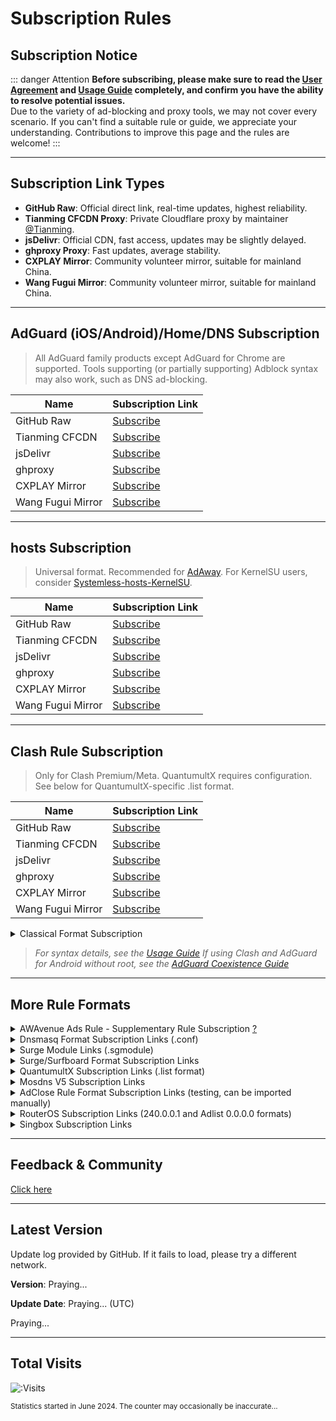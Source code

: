# Subscription Rules

## Subscription Notice

::: danger Attention
**Before subscribing, please make sure to read the [User Agreement](./Protocol.md) and [Usage Guide](./Knowledge) completely, and confirm you have the ability to resolve potential issues.**<br />
Due to the variety of ad-blocking and proxy tools, we may not cover every scenario. If you can't find a suitable rule or guide, we appreciate your understanding. Contributions to improve this page and the rules are welcome!
:::

---

## Subscription Link Types

- **GitHub Raw**: Official direct link, real-time updates, highest reliability.
- **Tianming CFCDN Proxy**: Private Cloudflare proxy by maintainer [@Tianming](https://github.com/tmby).
- **jsDelivr**: Official CDN, fast access, updates may be slightly delayed.
- **ghproxy Proxy**: Fast updates, average stability.
- **CXPLAY Mirror**: Community volunteer mirror, suitable for mainland China.
- **Wang Fugui Mirror**: Community volunteer mirror, suitable for mainland China.

---

## AdGuard (iOS/Android)/Home/DNS Subscription

> All AdGuard family products except AdGuard for Chrome are supported. Tools supporting (or partially supporting) Adblock syntax may also work, such as DNS ad-blocking.

| Name           | Subscription Link |
| -------------- | --------------- |
| GitHub Raw     | [Subscribe](https://raw.githubusercontent.com/TG-Twilight/AWAvenue-Ads-Rule/main/AWAvenue-Ads-Rule.txt) |
| Tianming CFCDN | [Subscribe](https://github.boki.moe/https://raw.githubusercontent.com/TG-Twilight/AWAvenue-Ads-Rule/main/AWAvenue-Ads-Rule.txt) |
| jsDelivr       | [Subscribe](https://gcore.jsdelivr.net/gh/TG-Twilight/AWAvenue-Ads-Rule@main/AWAvenue-Ads-Rule.txt) |
| ghproxy        | [Subscribe](https://ghfast.top/https://raw.githubusercontent.com/TG-Twilight/AWAvenue-Ads-Rule/main/AWAvenue-Ads-Rule.txt) |
| CXPLAY Mirror  | [Subscribe](https://script.cx.ms/awavenue/AWAvenue-Ads-Rule-Adguard.txt) |
| Wang Fugui Mirror | [Subscribe](https://cdn.uura.cn/AWAvenue/AWAvenue-Ads-Rule.txt) |

---

## hosts Subscription

> Universal format. Recommended for [AdAway](https://adaway.org/). For KernelSU users, consider [Systemless-hosts-KernelSU](https://github.com/symbuzzer/systemless-hosts-KernelSU-module).

| Name           | Subscription Link |
| -------------- | --------------- |
| GitHub Raw     | [Subscribe](https://raw.githubusercontent.com/TG-Twilight/AWAvenue-Ads-Rule/main/Filters/AWAvenue-Ads-Rule-hosts.txt) |
| Tianming CFCDN | [Subscribe](https://github.boki.moe/https://raw.githubusercontent.com/TG-Twilight/AWAvenue-Ads-Rule/main/Filters/AWAvenue-Ads-Rule-hosts.txt) |
| jsDelivr       | [Subscribe](https://gcore.jsdelivr.net/gh/TG-Twilight/AWAvenue-Ads-Rule@main/Filters/AWAvenue-Ads-Rule-hosts.txt) |
| ghproxy        | [Subscribe](https://ghfast.top/https://raw.githubusercontent.com/TG-Twilight/AWAvenue-Ads-Rule/main/Filters/AWAvenue-Ads-Rule-hosts.txt) |
| CXPLAY Mirror  | [Subscribe](https://script.cx.ms/awavenue/AWAvenue-Ads-Rule-hosts.txt) |
| Wang Fugui Mirror | [Subscribe](https://cdn.uura.cn/AWAvenue/AWAvenue-Ads-Rule-hosts.txt) |

---

## Clash Rule Subscription

> Only for Clash Premium/Meta. QuantumultX requires configuration. See below for QuantumultX-specific .list format.

| Name           | Subscription Link |
| -------------- | --------------- |
| GitHub Raw     | [Subscribe](https://raw.githubusercontent.com/TG-Twilight/AWAvenue-Ads-Rule/main/Filters/AWAvenue-Ads-Rule-Clash.yaml) |
| Tianming CFCDN | [Subscribe](https://github.boki.moe/https://raw.githubusercontent.com/TG-Twilight/AWAvenue-Ads-Rule/main/Filters/AWAvenue-Ads-Rule-Clash.yaml) |
| jsDelivr       | [Subscribe](https://gcore.jsdelivr.net/gh/TG-Twilight/AWAvenue-Ads-Rule@main/Filters/AWAvenue-Ads-Rule-Clash.yaml) |
| ghproxy        | [Subscribe](https://ghfast.top/https://raw.githubusercontent.com/TG-Twilight/AWAvenue-Ads-Rule/main/Filters/AWAvenue-Ads-Rule-Clash.yaml) |
| CXPLAY Mirror  | [Subscribe](https://script.cx.ms/awavenue/AWAvenue-Ads-Rule-Clash.yaml) |
| Wang Fugui Mirror | [Subscribe](https://cdn.uura.cn/AWAvenue/AWAvenue-Ads-Rule-Clash.yaml) |

<details>
  <summary>Classical Format Subscription</summary>

| Name           | Subscription Link |
| -------------- | --------------- |
| GitHub Raw     | [Subscribe](https://raw.githubusercontent.com/TG-Twilight/AWAvenue-Ads-Rule/main/Filters/AWAvenue-Ads-Rule-Clash-Classical.yaml) |
| Tianming CFCDN | [Subscribe](https://github.boki.moe/https://raw.githubusercontent.com/TG-Twilight/AWAvenue-Ads-Rule/main/Filters/AWAvenue-Ads-Rule-Clash-Classical.yaml) |
| jsDelivr       | [Subscribe](https://gcore.jsdelivr.net/gh/TG-Twilight/AWAvenue-Ads-Rule@main/Filters/AWAvenue-Ads-Rule-Clash-Classical.yaml) |
| ghproxy        | [Subscribe](https://ghfast.top/https://raw.githubusercontent.com/TG-Twilight/AWAvenue-Ads-Rule/main/Filters/AWAvenue-Ads-Rule-Clash-Classical.yaml) |
| CXPLAY Mirror  | [Subscribe](https://script.cx.ms/awavenue/AWAvenue-Ads-Rule-Clash-Classical.yaml) |
| Wang Fugui Mirror | [Subscribe](https://cdn.uura.cn/AWAvenue/AWAvenue-Ads-Rule-Clash-Classical.yaml) |

</details>

> *For syntax details, see the [Usage Guide](./Knowledge#蓝猫)*
> *If using Clash and AdGuard for Android without root, see the [AdGuard Coexistence Guide](https://awavenue.top/Coexist.html)*

---

## More Rule Formats

<details>
  <summary>AWAvenue Ads Rule - Supplementary Rule Subscription <a href="https://github.com/TG-Twilight/AWAvenue-Ads-Rule/blob/main/assets/README_Update.md#:~:text=%E6%96%B0%E5%A2%9E%EF%BC%9A%E2%80%9CAWAvenue%2DAds%2DRule%2DReplenish%E2%80%9D%EF%BC%8C%E7%A7%8B%E9%A3%8E%E5%B9%BF%E5%91%8A%E8%A7%84%E5%88%99%E7%9A%84%E8%A1%A5%E5%85%85%E8%A7%84%E5%88%99%EF%BC%8C%E6%AD%A4%E8%A7%84%E5%88%99%E5%8C%85%E5%90%AB%E4%BA%86%E4%B8%80%E4%BA%9B%E8%BE%83%E4%B8%BA%E6%BF%80%E8%BF%9B%E7%9A%84%E8%A2%AB%E6%8B%A6%E6%88%AA%E5%9F%9F%E5%90%8D%EF%BC%88%E6%BF%80%E8%BF%9B%E7%A8%8B%E5%BA%A6%E8%BF%9C%E8%BF%9C%E4%B8%8D%E5%A6%82%E2%80%9CAWAvenue%2DAds%2DRule%2DStrict%E6%BF%80%E8%BF%9B%E7%89%88%E2%80%9D%EF%BC%89%EF%BC%8C%E4%B8%94%E6%AF%8F%E4%B8%AA%E9%83%BD%E9%85%8D%E6%9C%89%E7%9B%B8%E5%85%B3%E7%9A%84%E8%AF%B4%E6%98%8E%E3%80%82%E8%BF%99%E4%BA%9B%E5%9F%9F%E5%90%8D%E9%80%9A%E5%B8%B8%E6%9D%A5%E8%AE%B2%E4%B8%8D%E4%BC%9A%E5%A4%AA%E5%BD%B1%E5%93%8D%E4%BD%A0%E7%BD%91%E7%BB%9C%E7%9A%84%E6%AD%A3%E5%B8%B8%E4%BD%BF%E7%94%A8%EF%BC%8C%E4%BD%86%E8%BF%98%E6%98%AF%E4%B8%BA%E6%9C%89%E9%9C%80%E8%A6%81%E7%9A%84%E4%BA%BA%E6%8F%90%E4%BE%9B%E4%BA%86%E4%B8%80%E4%B8%AA%E9%80%89%E6%8B%A9%EF%BC%8C%E4%BD%A0%E5%8F%AF%E4%BB%A5%E8%87%AA%E7%94%B1%E9%80%89%E6%8B%A9%E6%98%AF%E5%90%A6%E8%AE%A2%E9%98%85%E3%80%82">?</a></summary>

| Name           | Subscription Link |
| -------------- | --------------- |
| GitHub Raw     | [Subscribe](https://raw.githubusercontent.com/TG-Twilight/AWAvenue-Ads-Rule/main/Filters/AWAvenue-Ads-Rule-Replenish.txt) |
| Tianming CFCDN | [Subscribe](https://github.boki.moe/https://raw.githubusercontent.com/TG-Twilight/AWAvenue-Ads-Rule/main/Filters/AWAvenue-Ads-Rule-Replenish.txt) |
| jsDelivr       | [Subscribe](https://gcore.jsdelivr.net/gh/TG-Twilight/AWAvenue-Ads-Rule@main/Filters/AWAvenue-Ads-Rule-Replenish.txt) |
| ghproxy        | [Subscribe](https://ghfast.top/https://raw.githubusercontent.com/TG-Twilight/AWAvenue-Ads-Rule/main/Filters/AWAvenue-Ads-Rule-Replenish.txt) |
| CXPLAY Mirror  | [Subscribe](https://script.cx.ms/awavenue/AWAvenue-Ads-Rule-Replenish.txt) |
| Wang Fugui Mirror | [Subscribe](https://cdn.uura.cn/AWAvenue/AWAvenue-Ads-Rule-Replenish.txt) |

*Tips: Supplementary rules are only provided for "AdGuard Home/DNS". For other formats, please convert manually.*

</details>

<details>
  <summary>Dnsmasq Format Subscription Links (.conf)</summary>

| Name           | Subscription Link |
| -------------- | --------------- |
| GitHub Raw     | [Subscribe](https://raw.githubusercontent.com/TG-Twilight/AWAvenue-Ads-Rule/main/Filters/AWAvenue-Ads-Rule-Dnsmasq.conf) |
| Tianming CFCDN | [Subscribe](https://github.boki.moe/https://raw.githubusercontent.com/TG-Twilight/AWAvenue-Ads-Rule/main/Filters/AWAvenue-Ads-Rule-Dnsmasq.conf) |
| jsDelivr       | [Subscribe](https://gcore.jsdelivr.net/gh/TG-Twilight/AWAvenue-Ads-Rule@main/Filters/AWAvenue-Ads-Rule-Dnsmasq.conf) |
| ghproxy        | [Subscribe](https://ghfast.top/https://raw.githubusercontent.com/TG-Twilight/AWAvenue-Ads-Rule/main/Filters/AWAvenue-Ads-Rule-Dnsmasq.conf) |
| CXPLAY Mirror  | [Subscribe](https://script.cx.ms/awavenue/AWAvenue-Ads-Rule-Dnsmasq.conf) |
| Wang Fugui Mirror | [Subscribe](https://cdn.uura.cn/AWAvenue/AWAvenue-Ads-Rule-Dnsmasq.conf) |

</details>

<details>
  <summary>Surge Module Links (.sgmodule)</summary>

| Name           | Subscription Link |
| -------------- | --------------- |
| GitHub Raw     | [Subscribe](https://raw.githubusercontent.com/TG-Twilight/AWAvenue-Ads-Rule/main/Filters/AWAvenue-Ads-Rule-Surge-module.sgmodule) |
| Tianming CFCDN | [Subscribe](https://github.boki.moe/https://raw.githubusercontent.com/TG-Twilight/AWAvenue-Ads-Rule/main/Filters/AWAvenue-Ads-Rule-Surge-module.sgmodule) |
| jsDelivr       | [Subscribe](https://gcore.jsdelivr.net/gh/TG-Twilight/AWAvenue-Ads-Rule@main/Filters/AWAvenue-Ads-Rule-Surge-module.sgmodule) |
| ghproxy        | [Subscribe](https://ghfast.top/https://raw.githubusercontent.com/TG-Twilight/AWAvenue-Ads-Rule/main/Filters/AWAvenue-Ads-Rule-Surge-module.sgmodule) |
| CXPLAY Mirror  | [Subscribe](https://script.cx.ms/awavenue/AWAvenue-Ads-Rule-Surge-module.sgmodule) |
| Wang Fugui Mirror | [Subscribe](https://cdn.uura.cn/AWAvenue/AWAvenue-Ads-Rule-Surge-module.sgmodule) |

</details>

<details>
  <summary>Surge/Surfboard Format Subscription Links</summary>
  *Tips: The above is DOMAIN-SET, below is REGEX (RULE-SET). REGEX is recommended for better results.*

| Name           | Subscription Link |
| -------------- | --------------- |
| GitHub Raw     | [Subscribe](https://raw.githubusercontent.com/TG-Twilight/AWAvenue-Ads-Rule/main/Filters/AWAvenue-Ads-Rule-Surge.list) |
| Tianming CFCDN | [Subscribe](https://github.boki.moe/https://raw.githubusercontent.com/TG-Twilight/AWAvenue-Ads-Rule/main/Filters/AWAvenue-Ads-Rule-Surge.list) |
| jsDelivr       | [Subscribe](https://gcore.jsdelivr.net/gh/TG-Twilight/AWAvenue-Ads-Rule@main/Filters/AWAvenue-Ads-Rule-Surge.list) |
| ghproxy        | [Subscribe](https://ghfast.top/https://raw.githubusercontent.com/TG-Twilight/AWAvenue-Ads-Rule/main/Filters/AWAvenue-Ads-Rule-Surge.list) |
| CXPLAY Mirror  | [Subscribe](https://script.cx.ms/awavenue/AWAvenue-Ads-Rule-Surge.list) |
| Wang Fugui Mirror | [Subscribe](https://cdn.uura.cn/AWAvenue/AWAvenue-Ads-Rule-Surge.list) |
| GitHub Raw (REGEX) | [Subscribe](https://raw.githubusercontent.com/TG-Twilight/AWAvenue-Ads-Rule/main/Filters/AWAvenue-Ads-Rule-Surge-RULE-SET.list) |
| Tianming CFCDN (REGEX) | [Subscribe](https://github.boki.moe/https://raw.githubusercontent.com/TG-Twilight/AWAvenue-Ads-Rule/main/Filters/AWAvenue-Ads-Rule-Surge-RULE-SET.list) |
| jsDelivr (REGEX) | [Subscribe](https://gcore.jsdelivr.net/gh/TG-Twilight/AWAvenue-Ads-Rule@main/Filters/AWAvenue-Ads-Rule-Surge-RULE-SET.list) |
| ghproxy (REGEX) | [Subscribe](https://ghfast.top/https://raw.githubusercontent.com/TG-Twilight/AWAvenue-Ads-Rule/main/Filters/AWAvenue-Ads-Rule-Surge-RULE-SET.list) |
| CXPLAY Mirror (REGEX) | [Subscribe](https://script.cx.ms/awavenue/AWAvenue-Ads-Rule-Surge-RULE-SET.list) |
| Wang Fugui Mirror (REGEX) | [Subscribe](https://cdn.uura.cn/AWAvenue/AWAvenue-Ads-Rule-Surge-RULE-SET.list) |

</details>

<details>
  <summary>QuantumultX Subscription Links (.list format)</summary>

> If you are unsure how to configure QuantumultX, please refer to the [QuantumultX Usage Guide](https://awavenue.top/QuantumultX.html).

| Name           | Subscription Link |
| -------------- | --------------- |
| GitHub Raw     | [Subscribe](https://raw.githubusercontent.com/TG-Twilight/AWAvenue-Ads-Rule/main/Filters/AWAvenue-Ads-Rule-QuantumultX.list) |
| Tianming CFCDN | [Subscribe](https://github.boki.moe/https://raw.githubusercontent.com/TG-Twilight/AWAvenue-Ads-Rule/main/Filters/AWAvenue-Ads-Rule-QuantumultX.list) |
| jsDelivr       | [Subscribe](https://gcore.jsdelivr.net/gh/TG-Twilight/AWAvenue-Ads-Rule@main/Filters/AWAvenue-Ads-Rule-QuantumultX.list) |
| ghproxy        | [Subscribe](https://ghfast.top/https://raw.githubusercontent.com/TG-Twilight/AWAvenue-Ads-Rule/main/Filters/AWAvenue-Ads-Rule-QuantumultX.list) |
| CXPLAY Mirror  | [Subscribe](https://script.cx.ms/awavenue/AWAvenue-Ads-Rule-QuantumultX.list) |
| Wang Fugui Mirror | [Subscribe](https://cdn.uura.cn/AWAvenue/AWAvenue-Ads-Rule-QuantumultX.list) |

</details>

<details>
  <summary>Mosdns V5 Subscription Links</summary>

| Name           | Subscription Link |
| -------------- | --------------- |
| GitHub Raw     | [Subscribe](https://raw.githubusercontent.com/TG-Twilight/AWAvenue-Ads-Rule/main/Filters/AWAvenue-Ads-Rule-Mosdns_v5.txt) |
| Tianming CFCDN | [Subscribe](https://github.boki.moe/https://raw.githubusercontent.com/TG-Twilight/AWAvenue-Ads-Rule/main/Filters/AWAvenue-Ads-Rule-Mosdns_v5.txt) |
| jsDelivr       | [Subscribe](https://gcore.jsdelivr.net/gh/TG-Twilight/AWAvenue-Ads-Rule@main/Filters/AWAvenue-Ads-Rule-Mosdns_v5.txt) |
| ghproxy        | [Subscribe](https://ghfast.top/https://raw.githubusercontent.com/TG-Twilight/AWAvenue-Ads-Rule/main/Filters/AWAvenue-Ads-Rule-Mosdns_v5.txt) |
| CXPLAY Mirror  | [Subscribe](https://script.cx.ms/awavenue/AWAvenue-Ads-Rule-Mosdns_v5.txt) |
| Wang Fugui Mirror | [Subscribe](https://cdn.uura.cn/AWAvenue/AWAvenue-Ads-Rule-Mosdns_v5.txt) |

</details>

<details>
  <summary>AdClose Rule Format Subscription Links (testing, can be imported manually)</summary>

| Name           | Subscription Link |
| -------------- | --------------- |
| GitHub Raw     | [Subscribe](https://raw.githubusercontent.com/TG-Twilight/AWAvenue-Ads-Rule/main/Filters/AWAvenue-Ads-Rule-AdClose.rule) |
| Tianming CFCDN | [Subscribe](https://github.boki.moe/https://raw.githubusercontent.com/TG-Twilight/AWAvenue-Ads-Rule/main/Filters/AWAvenue-Ads-Rule-AdClose.rule) |
| jsDelivr       | [Subscribe](https://gcore.jsdelivr.net/gh/TG-Twilight/AWAvenue-Ads-Rule@main/Filters/AWAvenue-Ads-Rule-AdClose.rule) |
| ghproxy        | [Subscribe](https://ghfast.top/https://raw.githubusercontent.com/TG-Twilight/AWAvenue-Ads-Rule/main/Filters/AWAvenue-Ads-Rule-AdClose.rule) |
| CXPLAY Mirror  | [Subscribe](https://script.cx.ms/awavenue/AWAvenue-Ads-Rule-AdClose.rule) |
| Wang Fugui Mirror | [Subscribe](https://cdn.uura.cn/AWAvenue/AWAvenue-Ads-Rule-AdClose.rule) |

</details>

<details>
  <summary>RouterOS Subscription Links (240.0.0.1 and Adlist 0.0.0.0 formats)</summary>

| Name           | Subscription Link |
| -------------- | --------------- |
| GitHub Raw (240.0.0.1) | [Subscribe](https://raw.githubusercontent.com/TG-Twilight/AWAvenue-Ads-Rule/main/Filters/AWAvenue-Ads-Rule-RouterOS.txt) |
| Tianming CFCDN (240.0.0.1) | [Subscribe](https://github.boki.moe/https://raw.githubusercontent.com/TG-Twilight/AWAvenue-Ads-Rule/main/Filters/AWAvenue-Ads-Rule-RouterOS.txt) |
| jsDelivr (240.0.0.1) | [Subscribe](https://gcore.jsdelivr.net/gh/TG-Twilight/AWAvenue-Ads-Rule@main/Filters/AWAvenue-Ads-Rule-RouterOS.txt) |
| ghproxy (240.0.0.1) | [Subscribe](https://ghfast.top/https://raw.githubusercontent.com/TG-Twilight/AWAvenue-Ads-Rule/main/Filters/AWAvenue-Ads-Rule-RouterOS.txt) |
| CXPLAY Mirror (240.0.0.1) | [Subscribe](https://script.cx.ms/awavenue/AWAvenue-Ads-Rule-RouterOS.txt) |
| Wang Fugui Mirror (240.0.0.1) | [Subscribe](https://cdn.uura.cn/AWAvenue/AWAvenue-Ads-Rule-RouterOS.txt) |
| GitHub Raw (Adlist) | [Subscribe](https://raw.githubusercontent.com/TG-Twilight/AWAvenue-Ads-Rule/main/Filters/AWAvenue-Ads-Rule-RouterOS-Adlist.txt) |
| Tianming CFCDN (Adlist) | [Subscribe](https://github.boki.moe/https://raw.githubusercontent.com/TG-Twilight/AWAvenue-Ads-Rule/main/Filters/AWAvenue-Ads-Rule-RouterOS-Adlist.txt) |
| jsDelivr (Adlist) | [Subscribe](https://gcore.jsdelivr.net/gh/TG-Twilight/AWAvenue-Ads-Rule@main/Filters/AWAvenue-Ads-Rule-RouterOS-Adlist.txt) |
| ghproxy (Adlist) | [Subscribe](https://ghfast.top/https://raw.githubusercontent.com/TG-Twilight/AWAvenue-Ads-Rule/main/Filters/AWAvenue-Ads-Rule-RouterOS-Adlist.txt) |
| CXPLAY Mirror (Adlist) | [Subscribe](https://script.cx.ms/awavenue/AWAvenue-Ads-Rule-RouterOS-Adlist.txt) |
| Wang Fugui Mirror (Adlist) | [Subscribe](https://cdn.uura.cn/AWAvenue/AWAvenue-Ads-Rule-RouterOS-Adlist.txt) |

</details>

<details>
  <summary>Singbox Subscription Links</summary>

| Name           | Subscription Link |
| -------------- | --------------- |
| GitHub Raw     | [Subscribe](https://raw.githubusercontent.com/TG-Twilight/AWAvenue-Ads-Rule/main/Filters/AWAvenue-Ads-Rule-Singbox.json) |
| Tianming CFCDN | [Subscribe](https://github.boki.moe/https://raw.githubusercontent.com/TG-Twilight/AWAvenue-Ads-Rule/main/Filters/AWAvenue-Ads-Rule-Singbox.json) |
| jsDelivr       | [Subscribe](https://gcore.jsdelivr.net/gh/TG-Twilight/AWAvenue-Ads-Rule@main/Filters/AWAvenue-Ads-Rule-Singbox.json) |
| ghproxy        | [Subscribe](https://ghfast.top/https://raw.githubusercontent.com/TG-Twilight/AWAvenue-Ads-Rule/main/Filters/AWAvenue-Ads-Rule-Singbox.json) |
| GitHub Raw (REGEX) | [Subscribe](https://raw.githubusercontent.com/TG-Twilight/AWAvenue-Ads-Rule/main/Filters/AWAvenue-Ads-Rule-Singbox-regex.json) |
| Tianming CFCDN (REGEX) | [Subscribe](https://github.boki.moe/https://raw.githubusercontent.com/TG-Twilight/AWAvenue-Ads-Rule/main/Filters/AWAvenue-Ads-Rule-Singbox-regex.json) |
| jsDelivr (REGEX) | [Subscribe](https://gcore.jsdelivr.net/gh/TG-Twilight/AWAvenue-Ads-Rule@main/Filters/AWAvenue-Ads-Rule-Singbox-regex.json) |
| ghproxy (REGEX) | [Subscribe](https://ghfast.top/https://raw.githubusercontent.com/TG-Twilight/AWAvenue-Ads-Rule/main/Filters/AWAvenue-Ads-Rule-Singbox-regex.json) |

</details>

---

## Feedback & Community

[Click here](/Support.html)

---

## Latest Version

<span id="hidden">Update log provided by GitHub. If it fails to load, please try a different network.</span>

**Version**: <span id="version">Praying...</span>

**Update Date**: <span id="date">Praying...</span> (UTC)

<p id="info">Praying...</p>

<script setup>
import FetchInfo from '/.vitepress/components/FetchInfo.vue'
</script>
<FetchInfo/>

---

## Total Visits

![:Visits](https://moe-counter.glitch.me/get/@TG-Twiligh?theme=gelbooru)

<sub>Statistics started in June 2024. The counter may occasionally be inaccurate...</sub>

